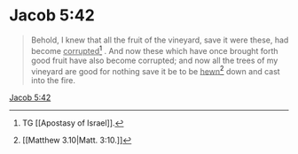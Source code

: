 # Jacob 5:42

> Behold, I knew that all the fruit of the vineyard, save it were these, had become <u>corrupted</u>[^a] . And now these which have once brought forth good fruit have also become corrupted; and now all the trees of my vineyard are good for nothing save it be to be <u>hewn</u>[^b] down and cast into the fire.

[Jacob 5:42](https://www.churchofjesuschrist.org/study/scriptures/bofm/jacob/5?lang=eng&id=p42#p42)


[^a]: TG [[Apostasy of Israel]].
[^b]: [[Matthew 3.10|Matt. 3:10.]]

